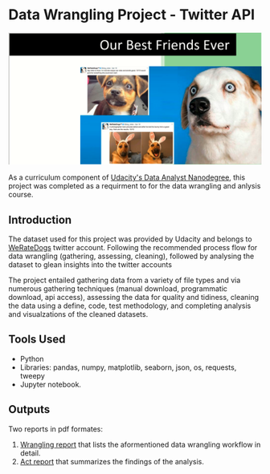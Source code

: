 # Data Wrangling Project - Twitter API

<img src='images/Capture.PNG' width='900'>

As a curriculum component of [Udacity's Data Analyst Nanodegree](https://www.udacity.com/course/data-analyst-nanodegree--nd002), this project was completed as a requirment to for the data wrangling and anlysis course.

## Introduction

The dataset used for this project was provided by Udacity and belongs to [WeRateDogs](https://twitter.com/dog_rates) twitter account. Following the recommended process flow for data wrangling (gathering, assessing, cleaning), followed by analysing the dataset to glean insights into the twitter accounts

The project entailed gathering data from a variety of file types and via numerous gathering techniques (manual download, programmatic download, api access), assessing the data for quality and tidiness, cleaning the data using a define, code, test methodology, and completing analysis and visualzations of the cleaned datasets.

## Tools Used

* Python
* Libraries: pandas, numpy, matplotlib, seaborn, json, os, requests, tweepy
* Jupyter notebook.

## Outputs

Two reports in pdf formates:
1. [Wrangling report](./Wrangling_Report.pdf) that lists the aformentioned data wrangling workflow in detail.
2. [Act report](./Act_report.pdf) that summarizes the findings of the analysis.